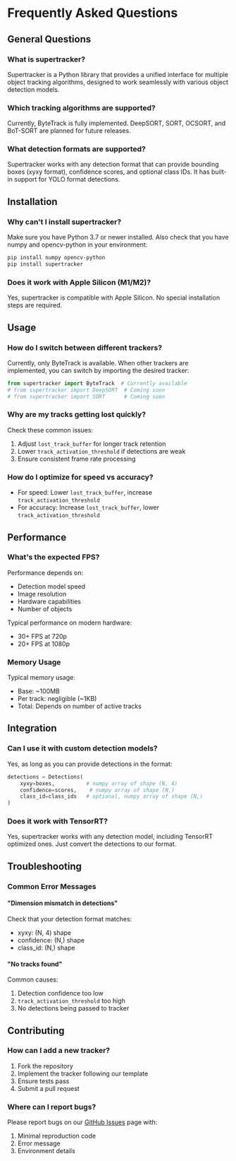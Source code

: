 # Frequently Asked Questions

## General Questions

### What is supertracker?
Supertracker is a Python library that provides a unified interface for multiple object tracking algorithms, designed to work seamlessly with various object detection models.

### Which tracking algorithms are supported?
Currently, ByteTrack is fully implemented. DeepSORT, SORT, OCSORT, and BoT-SORT are planned for future releases.

### What detection formats are supported?
Supertracker works with any detection format that can provide bounding boxes (xyxy format), confidence scores, and optional class IDs. It has built-in support for YOLO format detections.

## Installation

### Why can't I install supertracker?
Make sure you have Python 3.7 or newer installed. Also check that you have numpy and opencv-python in your environment:
```bash
pip install numpy opencv-python
pip install supertracker
```

### Does it work with Apple Silicon (M1/M2)?
Yes, supertracker is compatible with Apple Silicon. No special installation steps are required.

## Usage

### How do I switch between different trackers?
Currently, only ByteTrack is available. When other trackers are implemented, you can switch by importing the desired tracker:
```python
from supertracker import ByteTrack  # Currently available
# from supertracker import DeepSORT  # Coming soon
# from supertracker import SORT      # Coming soon
```

### Why are my tracks getting lost quickly?
Check these common issues:
1. Adjust `lost_track_buffer` for longer track retention
2. Lower `track_activation_threshold` if detections are weak
3. Ensure consistent frame rate processing

### How do I optimize for speed vs accuracy?
- For speed: Lower `lost_track_buffer`, increase `track_activation_threshold`
- For accuracy: Increase `lost_track_buffer`, lower `track_activation_threshold`

## Performance

### What's the expected FPS?
Performance depends on:
- Detection model speed
- Image resolution
- Hardware capabilities
- Number of objects

Typical performance on modern hardware:
- 30+ FPS at 720p
- 20+ FPS at 1080p

### Memory Usage
Typical memory usage:
- Base: ~100MB
- Per track: negligible (~1KB)
- Total: Depends on number of active tracks

## Integration

### Can I use it with custom detection models?
Yes, as long as you can provide detections in the format:
```python
detections = Detections(
    xyxy=boxes,          # numpy array of shape (N, 4)
    confidence=scores,    # numpy array of shape (N,)
    class_id=class_ids   # optional, numpy array of shape (N,)
)
```

### Does it work with TensorRT?
Yes, supertracker works with any detection model, including TensorRT optimized ones. Just convert the detections to our format.

## Troubleshooting

### Common Error Messages

#### "Dimension mismatch in detections"
Check that your detection format matches:
- xyxy: (N, 4) shape
- confidence: (N,) shape
- class_id: (N,) shape

#### "No tracks found"
Common causes:
1. Detection confidence too low
2. `track_activation_threshold` too high
3. No detections being passed to tracker

## Contributing

### How can I add a new tracker?
1. Fork the repository
2. Implement the tracker following our template
3. Ensure tests pass
4. Submit a pull request

### Where can I report bugs?
Please report bugs on our [GitHub Issues](https://github.com/Hirai-Labs/supertracker/issues) page with:
1. Minimal reproduction code
2. Error message
3. Environment details
